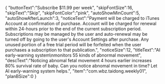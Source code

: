 {
   "buttonText":"Subscribe $11.99 per week",
   "skipFontSize":16,
   "skipText":"Skip",
   "skipFontColor":"pink",
   "autoShowMinCount":5,
   "autoShowAfterLaunch":3,
   "noticeText":"Payment will be charged to iTunes Account at confirmation of purchase. Account will be charged for renewal within 24-hours prior to the end of the current subscription period. Subscriptions may be managed by the user and auto-renewal may be turned off by going to the user's Account Settings after purchase. Any unused portion of a free trial period will be forfeited when the user purchases a subscription to that publication.",
   "noticeSize":12,
   "titleText":"AI early-warning system\nmonitors 55 kinds of abnormal movement",
   "descText":"Noticing abnomal fetal movement 4 hours earlier increases 80% survival rate of baby. Can you notice abnomal movement in time? Let AI early-warning system helps.",
   "item":"com.wbz.taidong.weekly01",
   "planBSize":0
}
